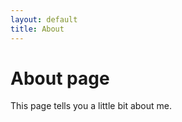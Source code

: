 ```yaml
---
layout: default 
title: About 
---
```

# About page

This page tells you a little bit about me.
<!--INHERITS THE {{page.title}} on the default layout, therefore the Front Matter, title: About CAN BE USED-->